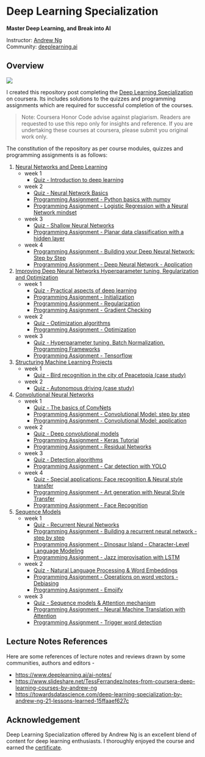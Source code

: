 # Deep Learning Specialization
**Master Deep Learning, and Break into AI**

Instructor: [Andrew Ng](http://www.andrewng.org/)  
Community: [deeplearning.ai](https://www.deeplearning.ai/)

## Overview

![](images/course_modules.png)

I created this repository post completing the [Deep Learning Specialization](https://www.coursera.org/specializations/deep-learning) on coursera. Its includes solutions to the quizzes and programming assignments which are required for successful completion of the courses.

> Note: Coursera Honor Code advise against plagiarism. Readers are requested to use this repo only for insights and reference. If you are undertaking these courses at coursera, please submit you original work only.

The constitution of the repository as per course modules, quizzes and programming assignments is as follows:

1. [Neural Networks and Deep Learning](https://github.com/abhishektripathi24/Deep-Learning-Specialization-Coursera/tree/master/1.%20Neural-Networks-and-Deep-Learning)
    * week 1
        * [Quiz - Introduction to deep learning](https://github.com/abhishektripathi24/Deep-Learning-Specialization-Coursera/blob/master/1.%20Neural-Networks-and-Deep-Learning/week1/Quiz%20-%20Introduction%20to%20deep%20learning.pdf)
    * week 2
        * [Quiz - Neural Network Basics](https://github.com/abhishektripathi24/Deep-Learning-Specialization-Coursera/blob/master/1.%20Neural-Networks-and-Deep-Learning/week2/Quiz%20-%20Neural%20Network%20Basics.pdf)
        * [Programming Assignment - Python basics with numpy](https://github.com/abhishektripathi24/Deep-Learning-Specialization-Coursera/blob/master/1.%20Neural-Networks-and-Deep-Learning/week2/1.Python_Basics_With_Numpy_v3a.ipynb)
        * [Programming Assignment - Logistic Regression with a Neural Network mindset](https://github.com/abhishektripathi24/Deep-Learning-Specialization-Coursera/blob/master/1.%20Neural-Networks-and-Deep-Learning/week2/2.Logistic_Regression_with_a_Neural_Network_mindset_v6a.ipynb)
    * week 3
        * [Quiz - Shallow Neural Networks](https://github.com/abhishektripathi24/Deep-Learning-Specialization-Coursera/blob/master/1.%20Neural-Networks-and-Deep-Learning/week3/Quiz%20-%20Shallow%20Neural%20Networks.pdf)
        * [Programming Assignment - Planar data classification with a hidden layer](https://github.com/abhishektripathi24/Deep-Learning-Specialization-Coursera/blob/master/1.%20Neural-Networks-and-Deep-Learning/week3/Planar_data_classification_with_onehidden_layer_v6c.ipynb)
    * week 4
        * [Programming Assignment - Building your Deep Neural Network: Step by Step](https://github.com/abhishektripathi24/Deep-Learning-Specialization-Coursera/blob/master/1.%20Neural-Networks-and-Deep-Learning/week4/1.Building_your_Deep_Neural_Network_Step_by_Step_v8a.ipynb)
        * [Programming Assignment - Deep Neural Network - Application](https://github.com/abhishektripathi24/Deep-Learning-Specialization-Coursera/blob/master/1.%20Neural-Networks-and-Deep-Learning/week4/2.Deep%2BNeural%2BNetwork%2B-%2BApplication%2Bv8.ipynb)
2. [Improving Deep Neural Networks Hyperparameter tuning, Regularization and Optimization](https://github.com/abhishektripathi24/Deep-Learning-Specialization-Coursera/tree/master/2.%20Improving-Deep-Neural-Networks)
    * week 1
        * [Quiz - Practical aspects of deep learning](https://github.com/abhishektripathi24/Deep-Learning-Specialization-Coursera/blob/master/2.%20Improving-Deep-Neural-Networks/week1/Quiz%20-%20Practical%20aspects%20of%20deep%20learning.pdf)
        * [Programming Assignment - Initialization](https://github.com/abhishektripathi24/Deep-Learning-Specialization-Coursera/blob/master/2.%20Improving-Deep-Neural-Networks/week1/1.Initialization.ipynb)
        * [Programming Assignment - Regularization](https://github.com/abhishektripathi24/Deep-Learning-Specialization-Coursera/blob/master/2.%20Improving-Deep-Neural-Networks/week1/2.Regularization_v2a.ipynb)
        * [Programming Assignment - Gradient Checking](https://github.com/abhishektripathi24/Deep-Learning-Specialization-Coursera/blob/master/2.%20Improving-Deep-Neural-Networks/week1/3.Gradient%2BChecking%2Bv1.ipynb)
    * week 2
        * [Quiz - Optimization algorithms](https://github.com/abhishektripathi24/Deep-Learning-Specialization-Coursera/blob/master/2.%20Improving-Deep-Neural-Networks/week2/Quiz%20-%20Optimization%20algorithms.pdf)
        * [Programming Assignment - Optimization](https://github.com/abhishektripathi24/Deep-Learning-Specialization-Coursera/blob/master/2.%20Improving-Deep-Neural-Networks/week2/Optimization_methods_v1b.ipynb)
    * week 3
        * [Quiz - Hyperparameter tuning, Batch Normalization, Programming Frameworks](https://github.com/abhishektripathi24/Deep-Learning-Specialization-Coursera/blob/master/2.%20Improving-Deep-Neural-Networks/week3/Quiz%20-%20Hyperparameter%20tuning%2C%20Batch%20Normalization%2C%20Programming%20Frameworks.pdf)
        * [Programming Assignment - Tensorflow](https://github.com/abhishektripathi24/Deep-Learning-Specialization-Coursera/blob/master/2.%20Improving-Deep-Neural-Networks/week3/TensorFlow_Tutorial_v3b.ipynb)
3. [Structuring Machine Learning Projects](https://github.com/abhishektripathi24/Deep-Learning-Specialization-Coursera/tree/master/3.%20Structuring-Machine-Learning-Projects)
    * week 1
        * [Quiz - Bird recognition in the city of Peacetopia (case study)](https://github.com/abhishektripathi24/Deep-Learning-Specialization-Coursera/blob/master/3.%20Structuring-Machine-Learning-Projects/week1/Quiz%20-%20Bird%20recognition%20in%20the%20city%20of%20Peacetopia.pdf)
    * week 2
        * [Quiz - Autonomous driving (case study)](https://github.com/abhishektripathi24/Deep-Learning-Specialization-Coursera/blob/master/3.%20Structuring-Machine-Learning-Projects/week2/Quiz%20-%20Autonomous%20driving.pdf)
4. [Convolutional Neural Networks](https://github.com/abhishektripathi24/Deep-Learning-Specialization-Coursera/tree/master/4.%20Convolutional-Neural-Networks)
    * week 1
        * [Quiz - The basics of ConvNets](https://github.com/abhishektripathi24/Deep-Learning-Specialization-Coursera/blob/master/4.%20Convolutional-Neural-Networks/week1/Quiz%20-%20The%20basics%20of%20ConvNets.pdf)
        * [Programming Assignment - Convolutional Model: step by step](https://github.com/abhishektripathi24/Deep-Learning-Specialization-Coursera/blob/master/4.%20Convolutional-Neural-Networks/week1/1.Convolution_model_Step_by_Step_v2a.ipynb)
        * [Programming Assignment - Convolutional Model: application](https://github.com/abhishektripathi24/Deep-Learning-Specialization-Coursera/blob/master/4.%20Convolutional-Neural-Networks/week1/2.Convolution_model_Application_v1a.ipynb)
    * week 2
        * [Quiz - Deep convolutional models](https://github.com/abhishektripathi24/Deep-Learning-Specialization-Coursera/blob/master/4.%20Convolutional-Neural-Networks/week2/Quiz%20-%20Deep%20convolutional%20models.pdf)
        * [Programming Assignment - Keras Tutorial](https://github.com/abhishektripathi24/Deep-Learning-Specialization-Coursera/blob/master/4.%20Convolutional-Neural-Networks/week2/1.Keras_Tutorial_v2a.ipynb)
        * [Programming Assignment - Residual Networks](https://github.com/abhishektripathi24/Deep-Learning-Specialization-Coursera/blob/master/4.%20Convolutional-Neural-Networks/week2/2.Residual_Networks_v2a.ipynb)
    * week 3
        * [Quiz - Detection algorithms](https://github.com/abhishektripathi24/Deep-Learning-Specialization-Coursera/blob/master/4.%20Convolutional-Neural-Networks/week3/Quiz%20-%20Detection%20algorithms.pdf)
        * [Programming Assignment - Car detection with YOLO](https://github.com/abhishektripathi24/Deep-Learning-Specialization-Coursera/blob/master/4.%20Convolutional-Neural-Networks/week3/Autonomous_driving_application_Car_detection_v3a.ipynb)
    * week 4
        * [Quiz - Special applications: Face recognition & Neural style transfer](https://github.com/abhishektripathi24/Deep-Learning-Specialization-Coursera/blob/master/4.%20Convolutional-Neural-Networks/week4/Quiz%20-%20Special%20applications-%20Face%20recognition%20%26%20Neural%20style%20transfer.pdf)
        * [Programming Assignment - Art generation with Neural Style Transfer](https://github.com/abhishektripathi24/Deep-Learning-Specialization-Coursera/blob/master/4.%20Convolutional-Neural-Networks/week4/1.Art_Generation_with_Neural_Style_Transfer_v3a.ipynb)
        * [Programming Assignment - Face Recognition](https://github.com/abhishektripathi24/Deep-Learning-Specialization-Coursera/blob/master/4.%20Convolutional-Neural-Networks/week4/2.Face_Recognition_v3a.ipynb)
5. [Sequence Models](https://github.com/abhishektripathi24/Deep-Learning-Specialization-Coursera/tree/master/5.%20Sequence-Models)
    * week 1
        * [Quiz - Recurrent Neural Networks](https://github.com/abhishektripathi24/Deep-Learning-Specialization-Coursera/blob/master/5.%20Sequence-Models/week1/Quiz%20-%20Recurrent%20Neural%20Networks.pdf)
        * [Programming Assignment - Building a recurrent neural network - step by step](https://github.com/abhishektripathi24/Deep-Learning-Specialization-Coursera/blob/master/5.%20Sequence-Models/week1/1.Building_a_Recurrent_Neural_Network_Step_by_Step_v3a.ipynb)
        * [Programming Assignment - Dinosaur Island - Character-Level Language Modeling](https://github.com/abhishektripathi24/Deep-Learning-Specialization-Coursera/blob/master/5.%20Sequence-Models/week1/2.Dinosaurus_Island_Character_level_language_model_final_v3a.ipynb)
        * [Programming Assignment - Jazz improvisation with LSTM](https://github.com/abhishektripathi24/Deep-Learning-Specialization-Coursera/blob/master/5.%20Sequence-Models/week1/3.Improvise_a_Jazz_Solo_with_an_LSTM_Network_v3a.ipynb)
    * week 2
        * [Quiz - Natural Language Processing & Word Embeddings](https://github.com/abhishektripathi24/Deep-Learning-Specialization-Coursera/blob/master/5.%20Sequence-Models/week2/Quiz%20-%20Natural%20Language%20Processing%20%26%20Word%20Embeddings.pdf)
        * [Programming Assignment - Operations on word vectors - Debiasing](https://github.com/abhishektripathi24/Deep-Learning-Specialization-Coursera/blob/master/5.%20Sequence-Models/week2/1.Operations_on_word_vectors_v2a.ipynb)
        * [Programming Assignment - Emojify](https://github.com/abhishektripathi24/Deep-Learning-Specialization-Coursera/blob/master/5.%20Sequence-Models/week2/2.Emojify_v2a.ipynb)
    * week 3
        * [Quiz - Sequence models & Attention mechanism](https://github.com/abhishektripathi24/Deep-Learning-Specialization-Coursera/blob/master/5.%20Sequence-Models/week3/Quiz%20-%20Sequence%20models%20%26%20Attention%20mechanism.pdf)
        * [Programming Assignment - Neural Machine Translation with Attention](https://github.com/abhishektripathi24/Deep-Learning-Specialization-Coursera/blob/master/5.%20Sequence-Models/week3/1.Neural_machine_translation_with_attention_v4a.ipynb)
        * [Programming Assignment - Trigger word detection](https://github.com/abhishektripathi24/Deep-Learning-Specialization-Coursera/blob/master/5.%20Sequence-Models/week3/2.Trigger_word_detection_v1a.ipynb)

## Lecture Notes References
Here are some references of lecture notes and reviews drawn by some communities, authors and editors - 
* https://www.deeplearning.ai/ai-notes/
* https://www.slideshare.net/TessFerrandez/notes-from-coursera-deep-learning-courses-by-andrew-ng
* https://towardsdatascience.com/deep-learning-specialization-by-andrew-ng-21-lessons-learned-15ffaaef627c

## Acknowledgement

Deep Learning Specialization offered by Andrew Ng is an excellent blend of content for deep learning enthusiasts. I thoroughly enjoyed the course and earned the [certificate](https://www.coursera.org/account/accomplishments/specialization/certificate/5K48N32J3UU7).
  
![]()

